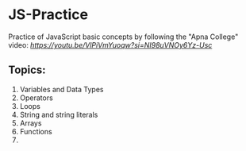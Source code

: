 # JS-Practice
Practice of JavaScript basic concepts by following the "Apna College" video: *https://youtu.be/VlPiVmYuoqw?si=NI98uVNOy6Yz-Usc*

## Topics:

1. Variables and Data Types
2. Operators
3. Loops
4. String and string literals
5. Arrays
6. Functions
7. 
